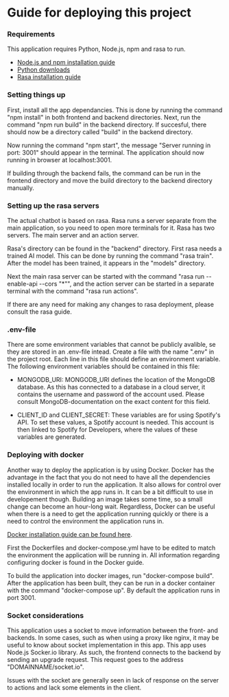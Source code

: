 # Guide for deploying this project

### Requirements

This application requires Python, Node.js, npm and rasa to run.

 - [Node.js and npm installation guide](https://docs.npmjs.com/downloading-and-installing-node-js-and-npm)
 - [Python downloads](https://www.python.org/downloads)
 - [Rasa installation guide](https://rasa.com/docs/rasa/installation)

### Setting things up

First, install all the app dependancies. This is done by running the command "npm install" in both frontend and backend directories.
Next, run the command "npm run build" in the backend directory. If succesful, there should now be a directory called "build" in the backend directory.

Now running the command "npm start", the message "Server running in port: 3001" should appear in the terminal. The application should now running in browser at localhost:3001.

If building through the backend fails, the command can be run in the frontend directory and move the build directory to the backend directory manually.

### Setting up the rasa servers

The actual chatbot is based on rasa. Rasa runs a server separate from the main application, so you need to open more terminals for it. Rasa has two servers. The main server and an action server. 

Rasa's directory can be found in the "backend" directory. First rasa needs a trained AI model. This can be done by running the command "rasa train". After the model has been trained, it appears in the "models" directory.

Next the main rasa server can be started with the command "rasa run --enable-api --cors "*"", and the action server can be started in a separate terminal with the command "rasa run actions".

If there are any need for making any changes to rasa deployment, please consult the rasa guide.


### .env-file

There are some environment variables that cannot be publicly avalible, se they are stored in an .env-file intead. Create a file with the name ".env" in the project root. Each line in this file should define an environment variable. The following environment variables should be contained in this file:

 - MONGODB_URI: MONGODB_URI defines the location of the MongoDB database. As this has connected to a database in a cloud server, it contains the username and password of the account used. Please consult MongoDB-documentation on the exact content for this field.

 - CLIENT_ID and CLIENT_SECRET: These variables are for using Spotify's API. To set these values, a Spotify account is needed. This account is then linked to Spotify for Developers, where the values of these variables are generated. 
 

### Deploying with docker

Another way to deploy the application is by using Docker. Docker has the advantage in the fact that you do not need to have all the dependencies installed locally in order to run the application. It also allows for control over the environment in which the app runs in. 
It can be a bit difficult to use in developement though. Building an image takes some time, so a small change can become an hour-long wait. Regardless, Docker can be useful when there is a need to get the application running quickly or there is a need to control the environment the application runs in.

[Docker installation guide can be found here](https://docs.docker.com/engine/install/#desktop). 

First the Dockerfiles and docker-compose.yml have to be edited to match the environment the application will be running in. All information regarding configuring docker is found in the Docker guide.

To build the application into docker images, run "docker-compose build". After the application has been built, they can be run in a docker container with the command "docker-compose up".
By default the application runs in port 3001.

### Socket considerations

This application uses a socket to move information between the front- and backends. In some cases, such as when using a proxy like nginx, it may be useful to know about socket implementation in this app.
This app uses Node.js Socker.io library. As such, the frontend connects to the backend by sending an upgrade request. This request goes to the address "DOMAINNAME/socket.io".

Issues with the socket are generally seen in lack of response on the server to actions and lack some elements in the client.
